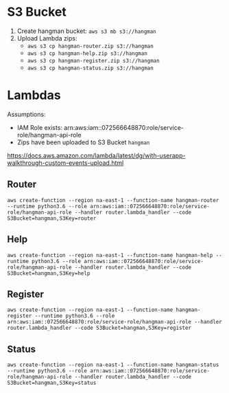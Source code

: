 # S3 Bucket
1) Create hangman bucket: `aws s3 mb s3://hangman`
2) Upload Lambda zips:
    * `aws s3 cp hangman-router.zip s3://hangman`
    * `aws s3 cp hangman-help.zip s3://hangman`
    * `aws s3 cp hangman-register.zip s3://hangman`
    * `aws s3 cp hangman-status.zip s3://hangman` 

# Lambdas
Assumptions:
* IAM Role exists: arn:aws:iam::072566648870:role/service-role/hangman-api-role
* Zips have been uploaded to S3 Bucket `hangman`

https://docs.aws.amazon.com/lambda/latest/dg/with-userapp-walkthrough-custom-events-upload.html
## Router 
`aws create-function --region na-east-1 --function-name hangman-router --runtime python3.6 --role arn:aws:iam::072566648870:role/service-role/hangman-api-role --handler router.lambda_handler --code S3Bucket=hangman,S3Key=router`

## Help
`aws create-function --region na-east-1 --function-name hangman-help --runtime python3.6 --role arn:aws:iam::072566648870:role/service-role/hangman-api-role --handler router.lambda_handler --code S3Bucket=hangman,S3Key=help`

## Register
`aws create-function --region na-east-1 --function-name hangman-register --runtime python3.6 --role arn:aws:iam::072566648870:role/service-role/hangman-api-role --handler router.lambda_handler --code S3Bucket=hangman,S3Key=register`

## Status
`aws create-function --region na-east-1 --function-name hangman-status --runtime python3.6 --role arn:aws:iam::072566648870:role/service-role/hangman-api-role --handler router.lambda_handler --code S3Bucket=hangman,S3Key=status`